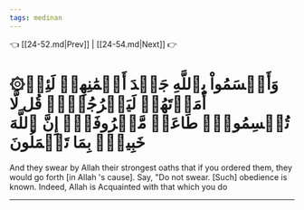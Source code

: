 ```yaml
---
tags: medinan
---
```


👈 [[24-52.md|Prev]] | [[24-54.md|Next]] 👉

# ۞وَأَقۡسَمُواْ بِٱللَّهِ جَهۡدَ أَيۡمَٰنِهِمۡ لَئِنۡ أَمَرۡتَهُمۡ لَيَخۡرُجُنَّۖ قُل لَّا تُقۡسِمُواْۖ طَاعَةٞ مَّعۡرُوفَةٌۚ إِنَّ ٱللَّهَ خَبِيرُۢ بِمَا تَعۡمَلُونَ

And they swear by Allah their strongest oaths that if you ordered them, they would go forth [in Allah 's cause]. Say, "Do not swear. [Such] obedience is known. Indeed, Allah is Acquainted with that which you do

---

